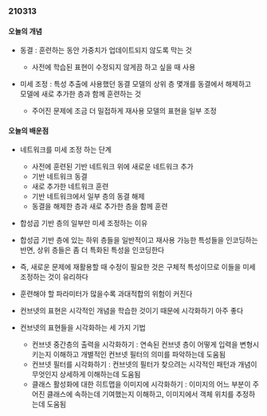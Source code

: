 ### 210313

#### 오늘의 개념

* 동결 : 훈련하는 동안 가중치가 업데이트되지 않도록 막는 것
  * 사전에 학습된 표현이 수정되지 않게끔 하고 싶을 때 사용

* 미세 조정 : 특성 추출에 사용했던 동결 모델의 상위 층 몇개를 동결에서 해제하고 모델에 새로 추가한 층과 함께 훈련하는 것
  * 주어진 문제에 조금 더 밀접하게 재사용 모델의 표현을 일부 조정

#### 오늘의 배운점

* 네트워크를 미세 조정 하는 단계
  * 사전에 훈련된 기반 네트워크 위에 새로운 네트워크 추가
  * 기반 네트워크 동결
  * 새로 추가한 네트워크 훈련
  * 기반 네트워크에서 일부 층의 동결 해제
  * 동결을 해제한 층과 새로 추가한 층을 함께 훈련
  
* 합성곱 기반 층의 일부만 미세 조정하는 이유
 * 합성곱 기반 층에 있는 하위 층들을 일반적이고 재사용 가능한 특성들을 인코딩하는 반면, 상위 층들은 좀 더 특화된 특성을 인코딩한다
 * 즉, 새로운 문제에 재활용할 때 수정이 필요한 것은 구체적 특성이므로 이들을 미세 조정하는 것이 유리하다
 * 훈련해야 할 파라미터가 많을수록 과대적합의 위험이 커진다

* 컨브넷의 표현은 시각적인 개념을 학습한 것이기 때문에 시각화하기 아주 좋다

* 컨브넷의 표현들을 시각화하는 세 가지 기법 
  * 컨브넷 중간층의 출력을 시각화하기 : 연속된 컨브넷 층이 어떻게 입력을 변형시키는지 이해하고 개별적인 컨브넷 필터의 의미를 파악하는데 도움됨
  * 컨브넷 필터를 시각화하기 : 컨브넷의 필터가 찾으려는 시각적인 패턴과 개념이 무엇인지 상세하게 이해하는데 도움됨
  * 클래스 활성화에 대한 히트맵을 이미지에 시각화하기 : 이미지의 어느 부분이 주어진 클래스에 속하는데 기여했는지 이해하고, 이미지에서 객체 위치를 추정하는데 도움됨
